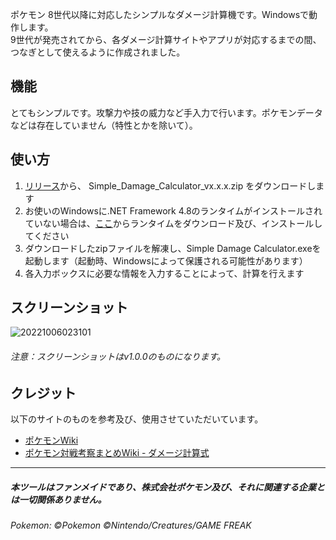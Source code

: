 ポケモン 8世代以降に対応したシンプルなダメージ計算機です。Windowsで動作します。  
9世代が発売されてから、各ダメージ計算サイトやアプリが対応するまでの間、つなぎとして使えるように作成されました。

## 機能
とてもシンプルです。攻撃力や技の威力など手入力で行います。ポケモンデータなどは存在していません（特性とかを除いて）。

## 使い方
1. [リリース](https://github.com/oyamelon/Simple-Damage-Calculator/releases)から、 Simple_Damage_Calculator_vx.x.x.zip をダウンロードします
2. お使いのWindowsに.NET Framework 4.8のランタイムがインストールされていない場合は、[ここ](https://dotnet.microsoft.com/ja-jp/download/dotnet-framework/net48)からランタイムをダウンロード及び、インストールしてください
3. ダウンロードしたzipファイルを解凍し、Simple Damage Calculator.exeを起動します（起動時、Windowsによって保護される可能性があります）
4. 各入力ボックスに必要な情報を入力することによって、計算を行えます

## スクリーンショット
![20221006023101](https://user-images.githubusercontent.com/97399080/194127579-500a4580-20c8-4c16-8fb3-ccb9eac24496.png)
###### 注意：スクリーンショットはv1.0.0のものになります。

## クレジット
以下のサイトのものを参考及び、使用させていただいています。
- [ポケモンWiki](https://wiki.xn--rckteqa2e.com/wiki/%E3%83%A1%E3%82%A4%E3%83%B3%E3%83%9A%E3%83%BC%E3%82%B8)
- [ポケモン対戦考察まとめWiki - ダメージ計算式](https://latest.pokewiki.net/%E3%83%80%E3%83%A1%E3%83%BC%E3%82%B8%E8%A8%88%E7%AE%97%E5%BC%8F#modifier_atk)

---

##### 本ツールはファンメイドであり、株式会社ポケモン及び、それに関連する企業とは一切関係ありません。
###### Pokemon: ©Pokemon ©Nintendo/Creatures/GAME FREAK
